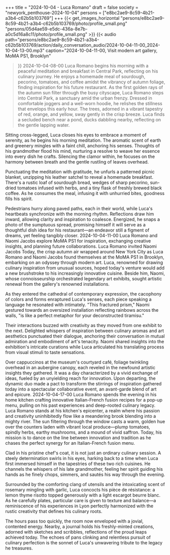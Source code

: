 +++
title = "2024-10-04 - Luca Romano"
draft = false
society = "newyork_penthouse-2024-10-04"
persons = ["e8bc2ae9-8c59-4b21-a3b4-c62b5b103769"]
+++
{{< get_images_horizontal "persons/e8bc2ae9-8c59-4b21-a3b4-c62b5b103769/photo/profile_small.png" "persons/05d4ae59-e5dc-436a-8e7b-a0c5d16a8c11/photo/profile_small.png" >}}
{{< audio
    path="persons/e8bc2ae9-8c59-4b21-a3b4-c62b5b103769/action/daily_conversation_audio/2024-10-04-11-00_2024-10-04-13-00.mp3" 
    caption="2024-10-04-11-00, Visit modern art gallery, MoMA PS1, Brooklyn"
>}}
2024-10-04-08-00
Luca Romano begins his morning with a peaceful meditation and breakfast in Central Park, reflecting on his culinary journey. He enjoys a homemade meal of sourdough, pecorino, tomatoes, and coffee amidst the vibrancy of autumn foliage, finding inspiration for his future restaurant.
As the first golden rays of the autumn sun filter through the busy cityscape, Luca Romano steps into Central Park, a sanctuary amid the urban frenzy. Dressed in comfortable joggers and a well-worn hoodie, he relishes the stillness that envelops this early hour. The trees, adorned in a vibrant tapestry of red, orange, and yellow, sway gently in the crisp breeze. Luca finds a secluded bench near a pond, ducks dabbling nearby, reflecting on the gentle lapping water.

Sitting cross-legged, Luca closes his eyes to embrace a moment of serenity, as he begins his morning meditation. The aromatic scent of earth and greenery mingles with a faint chill, anchoring his senses. Thoughts of his grandmother flood his mind, nurturing a resolve to weave her essence into every dish he crafts. Silencing the clamor within, he focuses on the harmony between breath and the gentle rustling of leaves overhead.

Punctuating the meditation with gratitude, he unfurls a patterned picnic blanket, unzipping his leather satchel to reveal a homemade breakfast. There's a rustic loaf of sourdough bread, wedges of sharp pecorino, sun-dried tomatoes infused with herbs, and a tiny flask of freshly brewed black coffee. As he consumes the meal, infusing it with unhurried bites, goodness fills his spirit.

Pedestrians hurry along paved paths, each in their world, while Luca's heartbeats synchronize with the morning rhythm. Reflections draw him inward, allowing clarity and inspiration to coalesce. Energized, he snaps a photo of the sumptuous spread, promising himself it will serve as a thoughtful dish idea for his restaurant—an endeavor still a figment of dreams, yet feeling tangibly closer.
2024-10-04-11-00
Luca Romano and Naomi Jacobs explore MoMA PS1 for inspiration, exchanging creative insights, and planning future collaborations.
Luca Romano invited Naomi Jacobs
Today, the crisp autumn air wrapped around New York City as Luca Romano and Naomi Jacobs found themselves at the MoMA PS1 in Brooklyn, embarking on an odyssey through modern art. Luca, renowned for drawing culinary inspiration from unusual sources, hoped today's venture would add a new brushstroke to his increasingly innovative cuisine. Beside him, Naomi, whose connoisseurship orchestrated legendary art exhibits, sought artistic renewal from the gallery's renowned installations.

As they entered the cathedral of contemporary expression, the cacophony of colors and forms enraptured Luca's senses, each piece speaking a language he resonated with intimately. "This fractured prism," Naomi gestured towards an oversized installation reflecting rainbows across the walls, "is like a perfect metaphor for your deconstructed tiramisu."

Their interactions buzzed with creativity as they moved from one exhibit to the next. Delighted whispers of inspiration between culinary aromas and art aesthetics punctuated their dialogue, anchoring their conversation in mutual admiration and embodiment of art's tenacity. Naomi shared insights into the exhibition's intricate curations while Luca articulated his translating process from visual stimuli to taste sensations.

Over cappuccinos at the museum's courtyard café, foliage twinkling overhead in an aubergine canopy, each reveled in the newfound artistic insights they gathered. It was a day characterized by a vivid exchange of ideas, fueled by an unyielding reach for innovation. Upon departing, the dynamic duo made a pact to transform the stirrings of inspiration gathered today into a spectacular collaborative event, an avant-garde blend of art and epicure.
2024-10-04-17-00
Luca Romano spends the evening in his home kitchen crafting innovative Italian-French fusion recipes for a pop-up menu, pulling on his past experiences and deep-rooted culinary legacy.
Luca Romano stands at his kitchen's epicenter, a realm where his passion and creativity uninhibitedly flow like a meandering brook blending into a mighty river. The sun filtering through the window casts a warm, golden hue over the counters laden with vibrant local produce—plump tomatoes, spindly herbs, earthy mushrooms, and a mound of vivid saffron. Today, his mission is to dance on the line between innovation and tradition as he chases the perfect synergy for an Italian-French fusion menu.

Clad in his pristine chef's coat, it is not just an ordinary culinary session. A steely determination swirls in his eyes, harking back to a time when Luca first immersed himself in the tapestries of these two rich cuisines. He channels the whispers of his late grandmother, feeling her spirit guiding his hands as he finely chops, simmers, and sautés his way through the evening.

Surrounded by the comforting clang of utensils and the intoxicating scent of rosemary mingling with garlic, Luca concocts his pièce de résistance: a lemon thyme risotto topped generously with a light escargot beurre blanc. As he carefully plates, particular care is given to texture and balance—a reminiscence of his experiences in Lyon perfectly harmonized with the rustic creativity that defines his culinary roots.

The hours pass too quickly, the room now enveloped with a jovial, contented energy. Nearby, a journal holds his freshly-minted creations, adorned with sketches and scribbles, reflections of the proud leaps achieved today. The echoes of pans clinking and relentless pursuit of culinary perfection is the sonnet of Luca's unwavering tribute to the legacy he treasures.
